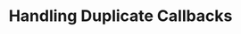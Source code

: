 ---
title: Handling Duplicate Callbacks
category: Digital
layout: post
created: 05/06/2023
updated: 05/07/2023
mermaid: true
status: live
---